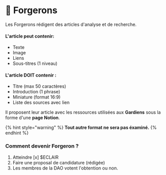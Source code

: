 # 🔨 Forgerons

Les Forgerons rédigent des articles d'analyse et de recherche.

#### **L'article peut contenir:**

* Texte
* Image
* Liens
* Sous-titres (1 niveau)

#### **L'article DOIT contenir :**&#x20;

* Titre (max 50 caractères)
* Introduction (1 phrase)
* Miniature (format 16:9)
* Liste des sources avec lien



Il proposent leur article avec les ressources utilisées aux **Gardiens** sous la forme d'une **page Notion**.&#x20;

{% hint style="warning" %}
**Tout autre format ne sera pas éxaminé.**
{% endhint %}



### Comment devenir Forgeron ?

1. Atteindre \[x] $ECLAIR
2. Faire une proposal de candidature (rédigée)
3. Les membres de la DAO votent l'obtention ou non.

